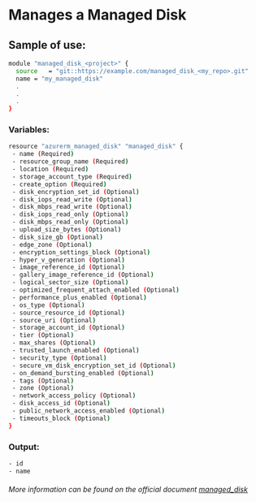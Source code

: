 # Manages a Managed Disk

## Sample of use:

```bash
module "managed_disk_<project>" {
  source   = "git::https://example.com/managed_disk_<my_repo>.git"
  name = "my_managed_disk"
  .
  .
  .
}
```

### Variables:

```bash
resource "azurerm_managed_disk" "managed_disk" {
 - name (Required)
 - resource_group_name (Required)
 - location (Required)
 - storage_account_type (Required)
 - create_option (Required)
 - disk_encryption_set_id (Optional)
 - disk_iops_read_write (Optional)
 - disk_mbps_read_write (Optional)
 - disk_iops_read_only (Optional)
 - disk_mbps_read_only (Optional)
 - upload_size_bytes (Optional)
 - disk_size_gb (Optional)
 - edge_zone (Optional)
 - encryption_settings_block (Optional)
 - hyper_v_generation (Optional)
 - image_reference_id (Optional)
 - gallery_image_reference_id (Optional)
 - logical_sector_size (Optional)
 - optimized_frequent_attach_enabled (Optional)
 - performance_plus_enabled (Optional)
 - os_type (Optional)
 - source_resource_id (Optional)
 - source_uri (Optional)
 - storage_account_id (Optional)
 - tier (Optional)
 - max_shares (Optional)
 - trusted_launch_enabled (Optional)
 - security_type (Optional)
 - secure_vm_disk_encryption_set_id (Optional)
 - on_demand_bursting_enabled (Optional)
 - tags (Optional)
 - zone (Optional)
 - network_access_policy (Optional)
 - disk_access_id (Optional)
 - public_network_access_enabled (Optional)
 - timeouts_block (Optional)
}
```

### Output:

```bash
- id
- name
```

###### More information can be found on the official document [managed_disk](https://registry.terraform.io/providers/hashicorp/azurerm/latest/docs/resources/managed_disk)